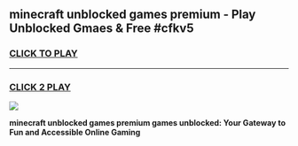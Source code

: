 
## minecraft unblocked games premium - Play Unblocked Gmaes & Free #cfkv5
<h3>
<a href="https://news.freeplayer.one?title=minecraft_unblocked_games_premium&ref=26F">CLICK TO PLAY</a></h3>
<hr>

<h3>
<a href="https://news.freeplayer.one?title=minecraft_unblocked_games_premium&ref=26F">CLICK 2 PLAY</a>
  
</h3>

<a href="https://news.freeplayer.one?title=minecraft_unblocked_games_premium&ref=26F/"><img src="https://clearcache.store/games.png"></a>


**minecraft unblocked games premium games unblocked: Your Gateway to Fun and Accessible Online Gaming**
